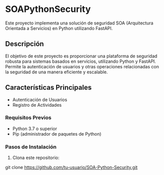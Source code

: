 
# SOAPythonSecurity

Este proyecto implementa una solución de seguridad SOA (Arquitectura Orientada a Servicios) en Python utilizando FastAPI.

## Descripción

El objetivo de este proyecto es proporcionar una plataforma de seguridad robusta para sistemas basados en servicios, utilizando Python y FastAPI. Permite la autenticación de usuarios y otras operaciones relacionadas con la seguridad de una manera eficiente y escalable.

## Características Principales

- Autenticación de Usuarios
- Registro de Actividades

### Requisitos Previos

- Python 3.7 o superior
- Pip (administrador de paquetes de Python)

### Pasos de Instalación

1. Clona este repositorio:

git clone https://github.com/tu-usuario/SOA-Python-Security.git
